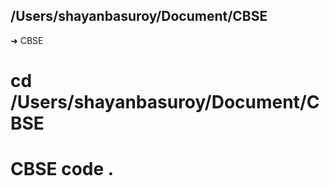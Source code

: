## /Users/shayanbasuroy/Document/CBSE

➜ CBSE

# cd /Users/shayanbasuroy/Document/CBSE

# CBSE code .
